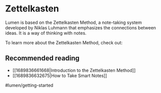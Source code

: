 # Zettelkasten

Lumen is based on the Zettelkasten Method, a note-taking system developed by Niklas Luhmann that emphasizes the connections between ideas. It is a way of thinking with notes.

To learn more about the Zettelkasten Method, check out:

## Recommended reading

- [[1689836661668|Introduction to the Zettelkasten Method]]
- [[1689836632675|How to Take Smart Notes]]

#lumen/getting-started

